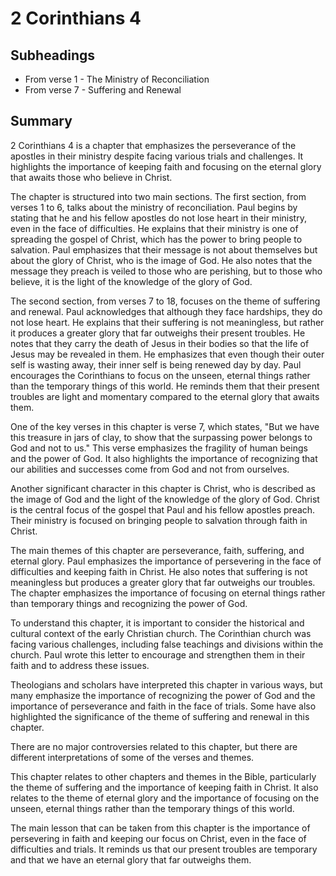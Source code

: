 # 2 Corinthians 4

## Subheadings

* From verse 1 - The Ministry of Reconciliation
* From verse 7 - Suffering and Renewal

## Summary

2 Corinthians 4 is a chapter that emphasizes the perseverance of the apostles in their ministry despite facing various trials and challenges. It highlights the importance of keeping faith and focusing on the eternal glory that awaits those who believe in Christ.

The chapter is structured into two main sections. The first section, from verses 1 to 6, talks about the ministry of reconciliation. Paul begins by stating that he and his fellow apostles do not lose heart in their ministry, even in the face of difficulties. He explains that their ministry is one of spreading the gospel of Christ, which has the power to bring people to salvation. Paul emphasizes that their message is not about themselves but about the glory of Christ, who is the image of God. He also notes that the message they preach is veiled to those who are perishing, but to those who believe, it is the light of the knowledge of the glory of God.

The second section, from verses 7 to 18, focuses on the theme of suffering and renewal. Paul acknowledges that although they face hardships, they do not lose heart. He explains that their suffering is not meaningless, but rather it produces a greater glory that far outweighs their present troubles. He notes that they carry the death of Jesus in their bodies so that the life of Jesus may be revealed in them. He emphasizes that even though their outer self is wasting away, their inner self is being renewed day by day. Paul encourages the Corinthians to focus on the unseen, eternal things rather than the temporary things of this world. He reminds them that their present troubles are light and momentary compared to the eternal glory that awaits them.

One of the key verses in this chapter is verse 7, which states, "But we have this treasure in jars of clay, to show that the surpassing power belongs to God and not to us." This verse emphasizes the fragility of human beings and the power of God. It also highlights the importance of recognizing that our abilities and successes come from God and not from ourselves.

Another significant character in this chapter is Christ, who is described as the image of God and the light of the knowledge of the glory of God. Christ is the central focus of the gospel that Paul and his fellow apostles preach. Their ministry is focused on bringing people to salvation through faith in Christ.

The main themes of this chapter are perseverance, faith, suffering, and eternal glory. Paul emphasizes the importance of persevering in the face of difficulties and keeping faith in Christ. He also notes that suffering is not meaningless but produces a greater glory that far outweighs our troubles. The chapter emphasizes the importance of focusing on eternal things rather than temporary things and recognizing the power of God.

To understand this chapter, it is important to consider the historical and cultural context of the early Christian church. The Corinthian church was facing various challenges, including false teachings and divisions within the church. Paul wrote this letter to encourage and strengthen them in their faith and to address these issues.

Theologians and scholars have interpreted this chapter in various ways, but many emphasize the importance of recognizing the power of God and the importance of perseverance and faith in the face of trials. Some have also highlighted the significance of the theme of suffering and renewal in this chapter.

There are no major controversies related to this chapter, but there are different interpretations of some of the verses and themes.

This chapter relates to other chapters and themes in the Bible, particularly the theme of suffering and the importance of keeping faith in Christ. It also relates to the theme of eternal glory and the importance of focusing on the unseen, eternal things rather than the temporary things of this world.

The main lesson that can be taken from this chapter is the importance of persevering in faith and keeping our focus on Christ, even in the face of difficulties and trials. It reminds us that our present troubles are temporary and that we have an eternal glory that far outweighs them.